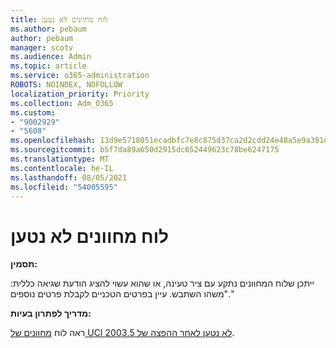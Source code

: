 ```yaml
---
title: לוח מחוונים לא נטען
ms.author: pebaum
author: pebaum
manager: scotv
ms.audience: Admin
ms.topic: article
ms.service: o365-administration
ROBOTS: NOINDEX, NOFOLLOW
localization_priority: Priority
ms.collection: Adm_O365
ms.custom:
- "9002929"
- "5608"
ms.openlocfilehash: 13d9e5718051ecadbfc7e8c875d37ca2d2cdd24e48a5e9a391d578aa7c3cc2d2
ms.sourcegitcommit: b5f7da89a650d2915dc652449623c78be6247175
ms.translationtype: MT
ms.contentlocale: he-IL
ms.lasthandoff: 08/05/2021
ms.locfileid: "54005595"
---
```

# <a name="dashboard-not-loading"></a>לוח מחוונים לא נטען

**תסמין:**

ייתכן שלוח המחוונים נתקע עם ציר טעינה, או שהוא עשוי להציג הודעת שגיאה כללית: "משהו השתבש. עיין בפרטים הטכניים לקבלת פרטים נוספים."

**מדריך לפתרון בעיות:**

ראה לוח [מחוונים של UCI לא נטען לאחר ההפצה של 2003.5](https://support.microsoft.com/help/4558635/uci-dashboard-not-loading-after-the-2003-5-release).
